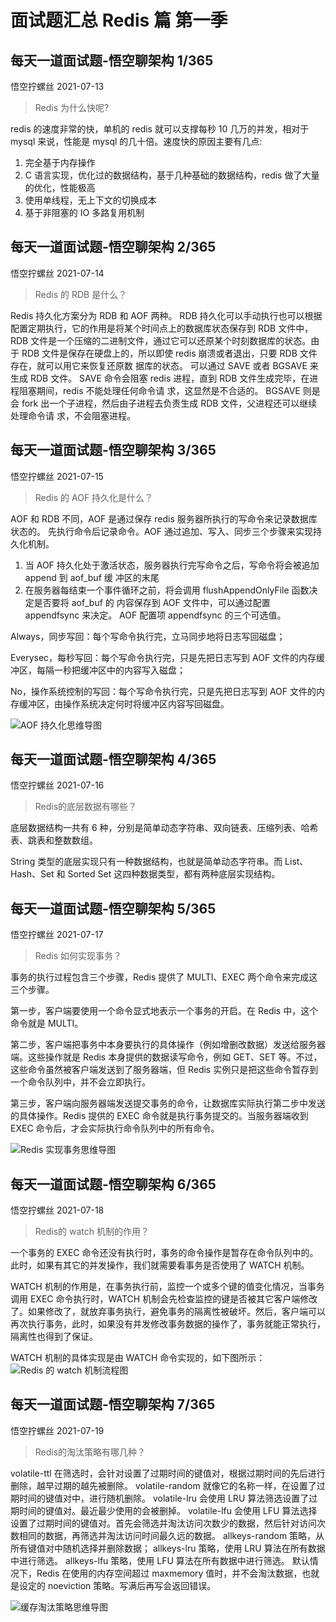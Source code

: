# 面试题汇总 Redis 篇 第一季

## 每天一道面试题-悟空聊架构 1/365
悟空拧螺丝 2021-07-13

>Redis 为什么快呢?

redis 的速度非常的快，单机的 redis 就可以支撑每秒 10 几万的并发，相对于 mysql 来说，性能是 mysql 的几十倍。速度快的原因主要有几点:
1. 完全基于内存操作
2. C 语言实现，优化过的数据结构，基于几种基础的数据结构，redis 做了大量的优化，性能极高
3. 使用单线程，无上下文的切换成本
4. 基于非阻塞的 IO 多路复用机制

## 每天一道面试题-悟空聊架构 2/365
悟空拧螺丝 2021-07-14

>Redis 的 RDB 是什么？

Redis 持久化方案分为 RDB 和 AOF 两种。
RDB 持久化可以手动执行也可以根据配置定期执行，它的作用是将某个时间点上的数据库状态保存到
RDB 文件中，RDB 文件是一个压缩的二进制文件，通过它可以还原某个时刻数据库的状态。由于 RDB
文件是保存在硬盘上的，所以即使 redis 崩溃或者退出，只要 RDB 文件存在，就可以用它来恢复还原数
据库的状态。
可以通过 SAVE 或者 BGSAVE 来生成 RDB 文件。
SAVE 命令会阻塞 redis 进程，直到 RDB 文件生成完毕，在进程阻塞期间，redis 不能处理任何命令请
求，这显然是不合适的。
BGSAVE 则是会 fork 出一个子进程，然后由子进程去负责生成 RDB 文件，父进程还可以继续处理命令请
求，不会阻塞进程。

## 每天一道面试题-悟空聊架构 3/365
悟空拧螺丝 2021-07-15
>Redis 的 AOF 持久化是什么？

AOF 和 RDB 不同，AOF 是通过保存 redis 服务器所执行的写命令来记录数据库状态的。 先执行命令后记录命令。AOF 通过追加、写入、同步三个步骤来实现持久化机制。
1. 当 AOF 持久化处于激活状态，服务器执行完写命令之后，写命令将会被追加 append 到 aof_buf 缓 冲区的末尾
2. 在服务器每结束一个事件循环之前，将会调用 flushAppendOnlyFile 函数决定是否要将 aof_buf 的 内容保存到 AOF 文件中，可以通过配置 appendfsync 来决定。
AOF 配置项 appendfsync 的三个可选值。

Always，同步写回：每个写命令执行完，立马同步地将日志写回磁盘；

Everysec，每秒写回：每个写命令执行完，只是先把日志写到 AOF 文件的内存缓冲区，每隔一秒把缓冲区中的内容写入磁盘；

No，操作系统控制的写回：每个写命令执行完，只是先把日志写到 AOF 文件的内存缓冲区，由操作系统决定何时将缓冲区内容写回磁盘。

![AOF 持久化思维导图](http://cdn.jayh.club/blog/20210719/1HIRa5HoBfqx.png?imageslim)

## 每天一道面试题-悟空聊架构 4/365
悟空拧螺丝 2021-07-16
>Redis的底层数据有哪些？

底层数据结构一共有 6 种，分别是简单动态字符串、双向链表、压缩列表、哈希表、跳表和整数数组。

String 类型的底层实现只有一种数据结构，也就是简单动态字符串。而 List、Hash、Set 和 Sorted Set 这四种数据类型，都有两种底层实现结构。

## 每天一道面试题-悟空聊架构 5/365
悟空拧螺丝 2021-07-17
>Redis 如何实现事务？

事务的执行过程包含三个步骤，Redis 提供了 MULTI、EXEC 两个命令来完成这三个步骤。

第一步，客户端要使用一个命令显式地表示一个事务的开启。在 Redis 中，这个命令就是 MULTI。

第二步，客户端把事务中本身要执行的具体操作（例如增删改数据）发送给服务器端。这些操作就是 Redis 本身提供的数据读写命令，例如 GET、SET 等。不过，这些命令虽然被客户端发送到了服务器端，但 Redis 实例只是把这些命令暂存到一个命令队列中，并不会立即执行。

第三步，客户端向服务器端发送提交事务的命令，让数据库实际执行第二步中发送的具体操作。Redis 提供的 EXEC 命令就是执行事务提交的。当服务器端收到 EXEC 命令后，才会实际执行命令队列中的所有命令。


![Redis 实现事务思维导图](http://cdn.jayh.club/blog/20210719/6aCSMVBJFGPm.png?imageslim)

## 每天一道面试题-悟空聊架构 6/365
悟空拧螺丝 2021-07-18
>Redis的 watch 机制的作用？

一个事务的 EXEC 命令还没有执行时，事务的命令操作是暂存在命令队列中的。此时，如果有其它的并发操作，我们就需要看事务是否使用了 WATCH 机制。

WATCH 机制的作用是，在事务执行前，监控一个或多个键的值变化情况，当事务调用 EXEC 命令执行时，WATCH 机制会先检查监控的键是否被其它客户端修改了。如果修改了，就放弃事务执行，避免事务的隔离性被破坏。然后，客户端可以再次执行事务，此时，如果没有并发修改事务数据的操作了，事务就能正常执行，隔离性也得到了保证。

WATCH 机制的具体实现是由 WATCH 命令实现的，如下图所示：
![Redis 的 watch 机制流程图](http://cdn.jayh.club/blog/20210719/0Hj7AvHOSTtk.png?imageslim)

## 每天一道面试题-悟空聊架构 7/365
悟空拧螺丝 2021-07-19

> Redis的淘汰策略有哪几种？

volatile-ttl 在筛选时，会针对设置了过期时间的键值对，根据过期时间的先后进行删除，越早过期的越先被删除。
volatile-random 就像它的名称一样，在设置了过期时间的键值对中，进行随机删除。
volatile-lru 会使用 LRU 算法筛选设置了过期时间的键值对。最近最少使用的会被删掉。
volatile-lfu 会使用 LFU 算法选择设置了过期时间的键值对。首先会筛选并淘汰访问次数少的数据，然后针对访问次数相同的数据，再筛选并淘汰访问时间最久远的数据。
allkeys-random 策略，从所有键值对中随机选择并删除数据；
allkeys-lru 策略，使用 LRU 算法在所有数据中进行筛选。
allkeys-lfu 策略，使用 LFU 算法在所有数据中进行筛选。
默认情况下，Redis 在使用的内存空间超过 maxmemory 值时，并不会淘汰数据，也就是设定的 noeviction 策略。写满后再写会返回错误。

![缓存淘汰策略思维导图](http://cdn.jayh.club/blog/20210719/mN9k2x414bGA.png?imageslim)

